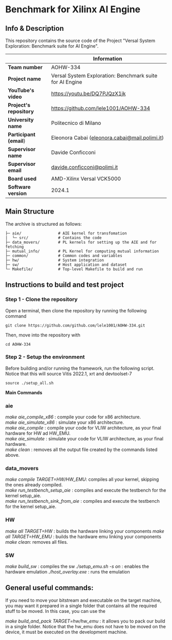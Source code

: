 # Benchmark for Xilinx AI Engine 

## Info & Description
This repository contains the source code of the Project "Versal System Exploration: Benchmark suite for AI Engine". 

|| Information |
|----------------------|-----|
| **Team number**          | AOHW-334 |
| **Project name**         | Versal System Exploration: Benchmark suite for AI Engine |
| **YouTube's video**      | https://youtu.be/DQ7PJQzX1jk |
| **Project's repository** | https://github.com/lele1001/AOHW-334 |
| **University name**      | Politecnico di Milano |
| **Participant (email**)  | Eleonora Cabai (eleonora.cabai@mail.polimi.it) |
| **Supervisor name**      | Davide Conficconi |
| **Supervisor email**     | davide.conficconi@polimi.it |
| **Board used**           | AMD-Xilinx Versal VCK5000 |
| **Software version**     | 2024.1 |

## Main Structure
The archive is structured as follows:
```
├─ aie/                # AIE kernel for transfomation
|  └─ src/             # Contains the code
├─ data_movers/        # PL kernels for setting up the AIE and for fetching
├─ mutual_info/        # PL Kernel for computing mutual information
├─ common/             # Common codes and variables
├─ hw/                 # System integration
├─ sw/                 # Host application and dataset
└─ Makefile/           # Top-level Makefile to build and run  
```
## Instructions to build and test project

### Step 1 - Clone the repository
Open a terminal, then clone the repository by running the following command
```shell
git clone https://github.com/github.com/lele1001/AOHW-334.git
```
Then, move into the repository with 
```shell
cd AOHW-334
```

### Step 2 - Setup the environment
Before building and/or running the framework, run the following script. Notice that this will source Vitis 2022.1, xrt and devtoolset-7
```shell
source ./setup_all.sh
```

**Main Commands**

### aie

_make aie_compile_x86_ : compile your code for x86 architecture.  
_make aie_simulate_x86_ : simulate your x86 architecture.  
_make aie_compile_ : compile your code for VLIW architecture, as your final hardware for HW ad HW_EMU.  
_make aie_simulate_ : simulate your code for VLIW architecture, as your final hardware.  
_make clean_ : removes all the output file created by the commands listed above.  

### data_movers

_make compile TARGET=HW/HW_EMU_: compiles all your kernel, skipping the ones already compiled.  
_make run_testbench_setup_aie_ : compiles and execute the testbench for the kernel setup_aie.  
_make run_testbench_sink_from_aie_ : compiles and execute the testbench for the kernel setup_aie.  

### HW

_make all TARGET=HW_ : builds the hardware linking your components
_make all TARGET=HW_EMU_ : builds the hardware emu linking your components
_make clean_: removes all files.

### SW

_make build_sw_ : compiles the sw
_./setup_emu.sh -s on_ : enables the hardware emulation
_./host_overlay.exe_ : runs the emulation

## General useful commands:

If you need to move your bitstream and executable on the target machine, you may want it prepared in a single folder that contains all the required stuff to be moved. In this case, you can use the

_make build_and_pack TARGET=hw/hw_emu_ :  it allows you to pack our build in a single folder. Notice that the hw_emu does not have to be moved on the device, it must be executed on the development machine.

